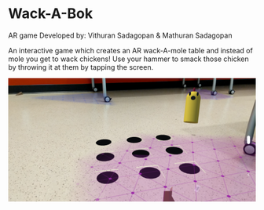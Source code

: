 # Wack-A-Bok
AR game
Developed by: Vithuran Sadagopan &  Mathuran Sadagopan 


An interactive game which creates an AR wack-A-mole table and instead of mole you get to wack chickens!
Use your hammer to smack those chicken by throwing it at them by tapping the screen.

![AR](https://github.com/Vithop/Wack-A-Bok/blob/master2/Screenshot_20181114-111823.png) 

